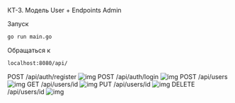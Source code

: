 КТ-3. Модель User + Endpoints Admin

Запуск
```sh
go run main.go
```
Обращаться к 
```sh
localhost:8080/api/
```

POST /api/auth/register
![img]("src/1.png")
POST /api/auth/login
![img]("src/2.png")
POST /api/users
![img]("src/3.png")
GET /api/users/id
![img]("src/4.png")
PUT /api/users/id
![img]("src/5.png")
DELETE /api/users/id
![img]("src/5.png")
